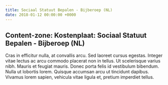 ```yaml
---
title: Sociaal Statuut Bepalen - Bijberoep (NL)
date: 2018-01-12 00:00:00 +0000
---
```

## Content-zone: Kostenplaat: Sociaal Statuut Bepalen - Bijberoep (NL)

Cras in efficitur nulla, at convallis arcu. Sed laoreet cursus egestas. Integer vitae lectus ac arcu commodo placerat non in tellus. Ut scelerisque varius nibh. Mauris et feugiat mauris. Donec porta felis id vestibulum bibendum. Nulla ut lobortis lorem. Quisque accumsan arcu ut tincidunt dapibus. Vivamus lorem sapien, vehicula vitae ligula et, pretium imperdiet tellus. 